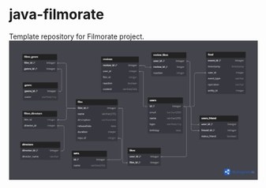 # java-filmorate
Template repository for Filmorate project.
![Это ссылка на ER диаграмму по данному проекту](https://github.com/Balu1294/java-filmorate/blob/develop/ER-%D0%B4%D0%B8%D0%B0%D0%B3%D1%80%D0%B0%D0%BC%D0%BC%D0%B0%20filmorate.png)
